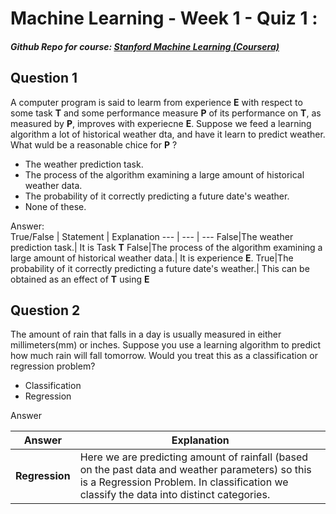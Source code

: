 # Machine Learning - Week 1 - Quiz 1 :
##### Github Repo for course: [Stanford Machine Learning (Coursera)](https://github.com/anigaundar/Coursera-Machine-Learning-Andrew-Ng)

Question 1
-------
A computer program is said to learm from experience **E** with respect to some task **T** and some performance measure **P** of its performance on **T**, as measured by **P**, improves with experiecne **E**.
Suppose we feed a learning algorithm a lot of historical weather dta, and have it learn to predict weather. What wuld be a reasonable chice for **P** ?

* The weather prediction task.
* The process of the algorithm examining a large amount of historical weather data.
* The probability of it correctly predicting a future date's weather.
* None of these.

Answer: <br/>
True/False | Statement | Explanation 
--- | --- | ---
False|The weather prediction task.| It is Task **T**
False|The process of the algorithm examining a large amount of historical weather data.| It is experience **E**.
True|The probability of it correctly predicting a future date's weather.| This can be obtained as an effect of **T** using **E**


Question 2 
-------
The amount of rain that falls in a day is usually measured in either millimeters(mm) or inches. Suppose you use a learning algorithm to predict how much rain will fall tomorrow.
Would you treat this as a classification or regression problem?
* Classification
* Regression

Answer<br/>

Answer | Explanation
---|---
**Regression**| Here we are predicting amount of rainfall (based on the past data and weather parameters) so this is a Regression Problem. In classification we classify the data into distinct categories.
 
